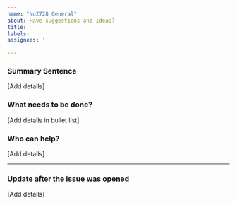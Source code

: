 ```yaml
---
name: "\u2728 General"
about: Have suggestions and ideas?
title:
labels:
assignees: ''

---
```

<!-- This issue templated recreated from the [Turing Open Research Community Management github repository](https://github.com/alan-turing-institute/open-research-community-management/tree/main) -->

<!-- If opening a new issue, please complete the following sections. Please note that [Turing Events Code of 
Conduct](https://www.turing.ac.uk/events/policies-and-guidelines)  and the contributing 
guideline applies to this issue. If you have not already, please take a moment to read those documents, including about the project on README page. -->

### Summary Sentence

[Add details]

### What needs to be done?

[Add details in bullet list]

### Who can help?

[Add details]

---

### Update after the issue was opened

<!-- To avoid that others have to read through the full thread of comments, please update the initial issue with important updates.-->
[Add details]

